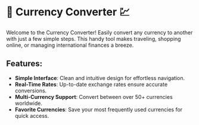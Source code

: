 # 💱 Currency Converter 💹

Welcome to the Currency Converter! Easily convert any currency to another with just a few simple steps. This handy tool makes traveling, shopping online, or managing international finances a breeze.

## Features:

- **Simple Interface**: Clean and intuitive design for effortless navigation.
- **Real-Time Rates**: Up-to-date exchange rates ensure accurate conversions.
- **Multi-Currency Support**: Convert between over 50+ currencies worldwide.
- **Favorite Currencies**: Save your most frequently used currencies for quick access.

